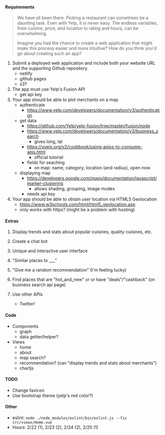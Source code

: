 #### Requirements
> We have all been there. Picking a restaurant can sometimes be a daunting task. Even with Yelp, it is never easy. The endless variables, from cuisine, price, and location to rating and hours, can be overwhelming.
> 
> Imagine you had the chance to create a web application that might make this process easier and more intuitive? How do you think you'd go about creating such an app?

1. Submit a deployed web application and include both your website URL and the supporting Github repository.
	- netlify
	- github pages
	- s3?
2. The app must use Yelp's Fusion API
	- get api key
3. Your app should be able to plot merchants on a map
	- authenticate
		- https://www.yelp.com/developers/documentation/v3/authentication
	- get data
		- https://github.com/Yelp/yelp-fusion/tree/master/fusion/node
		- https://www.yelp.com/developers/documentation/v3/business_search
			- gives long, lat
		- https://vuejs.org/v2/cookbook/using-axios-to-consume-apis.html
			- official tutorial
		- fields for seaching
			- on map: name, category, location (and radius), open now
	- displaying map
		- https://developers.google.com/maps/documentation/javascript/marker-clustering
			- allows shading, grouping, image modes
		- needs api key
4. Your app should be able to obtain user location via HTML5 Geolocation
	- https://www.w3schools.com/html/html5_geolocation.asp
	- only works with https? (might be a problem with hosting)


#### Extras
1. Display trends and stats about popular cuisines, quality cuisines, etc.
2. Create a chat bot
3. Unique and interactive user interface

4. "Similar places to ___"
5. "Give me a random recommendation" (I'm feeling lucky)
6. Find places that are "hot_and_new" or or have "deals"/"cashback" (on business search api page)
7. Use other APIs
	- Twitter!


#### Code
- Components
	- graph
	- data getter/helper?
- Views
	- home
	- about
	- map search?
	- recommendation? (can "display trends and stats about merchants")
	- chartjs


#### TODO
- Change favicon
- Use bootstrap theme (yelp's red color?)


#### Other
- eslint: ```node ./node_modules/eslint/bin/eslint.js --fix src/views/Home.vue```
- Hours: 2/22 (1), 2/23 (2), 2/24 (2), 2/25 (1)